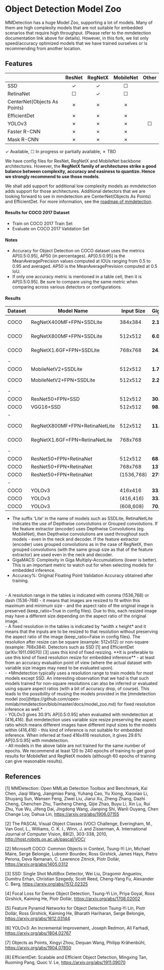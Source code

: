 # Object Detection Model Zoo

MMDetection has a huge Model Zoo, supporting a lot of models. Many of them are high complexity models that are not suitable for embedded scenarios that require high throughput. (Please refer to the mmdetection documentation link above for details). However, in this fork, we list only speed/accuracy optimized models that we have trained ourselves or is recommending from another location.


## Features

|                             | ResNet   | RegNetX  | MobileNet| Other    |
|-----------------------------|:--------:|:--------:|:--------:|:--------:|
| SSD                         | ✓        | ✓        | ☐        |          |
| RetinaNet                   | ☐        | ✓        | ☐        |          |
| CenterNet(Objects As Points)| ✗        | ✗        | ✗        |          |
| EfficientDet                | ✗        | ✗        | ✗        |          |
| YOLOv3                      | ✗        | ✗        | ✗        |☐         |
| Faster R-CNN                | ✗        | ✗        | ✗        |          |
| Mask R-CNN                  | ✗        | ✗        | ✗        |          |

✓ Available, ☐ In progress or partially available, ✗ TBD


We have config files for ResNet, RegNetX and MobileNet backbone architectures. However, the **RegNetX family of architectures strike a good balance between complexity, accuracy and easiness to quantize. Hence we strongly recommend to use those models**.

We shall add support for additional low complexity models as mmdetection adds support for those architectures. Additional detectors that we are looking forward to see in mmdetection are CenterNet(Objects As Points) and EfficientDet. For more information, see the [roadmap of mmdetection](https://github.com/open-mmlab/mmdetection/issues/2931).


#### Results for COCO 2017 Dataset
- Train on COCO 2017 Train Set
- Evaluate on COCO 2017 Validation Set


#### Notes
- Accuracy for Object Detection on COCO dataset uses the metrics AP[0.5:0.95], AP50 (in percentages). AP[0.5:0.95] is the MeanAveragePrecision values computed at IOUs ranging from 0.5 to 0.95 and averaged. AP50 is the MeanAveragePrevision computed at 0.5 IoU. 
- If only one accuracy metric is mentioned in a table cell, then it is AP[0.5:0.95]. Be sure to compare using the same metric when comparing across various detectors or configurations.


#### Results

|Dataset |Model Name                    |Input Size |GigaMACS  |Accuracy%      |Config File |
|--------|------------------------------|-----------|----------|---------------|------------|
|COCO    |RegNetX400MF+FPN+SSDLite      |384x384    |**2.13**  |**27.2**, 45.0 |ssd-lite_regnet_fpn_bgr.py  |
|COCO    |RegNetX800MF+FPN+SSDLite      |512x512    |**6.03**  |**32.8**, 52.8 |ssd-lite_regnet_fpn_bgr.py  |
|COCO    |RegNetX1.6GF+FPN+SSDLite      |768x768    |**24.19** |**37.0**, 57.3 |ssd-lite_regnet_fpn_bgr.py  |
|-
|COCO    |MobileNetV2+SSDLite           |512x512    |**1.74**  |**22.2**       |ssd-lite_mobilenet.py  |
|COCO    |MobileNetV2+FPN+SSDLite       |512x512    |**2.29**  |**26.0**       |ssd-lite_mobilenet_fpn.py  |
|-
|COCO    |ResNet50+FPN+SSD              |512x512    |**30.77** |**31.2**, 52.2 |ssd_resnet_fpn.py |
|COCO    |VGG16+SSD                     |512x512    |**98.81** |**29.34**      |         |
|-
|COCO    |RegNetX800MF+FPN+RetinaNetLite|512x512    |**11.08** |**33.0**, 50.8 |retinanet-lite_regnet_fpn_bgr.py |
|COCO    |RegNetX1.6GF+FPN+RetinaNetLite|768x768    |          |               |retinanet-lite_regnet_fpn_bgr.py |
|-
|COCO    |ResNet50+FPN+RetinaNet        |512x512    |**68.88** |**29.0**       |retinanet_resnet_fpn.py |
|COCO    |ResNet50+FPN+RetinaNet        |768x768    |**137.75**|**34.0**       |retinanet_resnet_fpn.py |
|COCO    |ResNet50+FPN+RetinaNet        |(1536,768) |**275.5** |**37.0**       |retinanet_resnet_fpn.py |
|-
|COCO    |YOLOv3                        |416x416    |**33.0**  |**29.6**       |yolov3_d53.py |
|COCO    |YOLOv3                        |(416,416)  |**33.0**  |**30.9**       |yolov3_d53.py |
|COCO    |YOLOv3                        |(608,608)  |**70.59** |**33.4**       |yolov3_d53.py |


- The suffix 'Lite' in the name of models such as SSDLite, RetinaNetLite indicates the use of Depthwise convolutions or Grouped convolutions. If the feature extractor (encoder) uses Depthwise Convolutions (eg. MobileNet), then Depthwise convolutions are used throughout such models - even in the neck and decoder. If the feature extractor (encoder) uses grouped convolutions as in the case of RegNetX, then grouped convolutions (with the same group size as that of the feature extractor) are used even in the neck and decoder.<br>
- GigaMACS: Complexity in Giga Multiply-Accumulations (lower is better). This is an important metric to watch out for when selecting models for embedded inference.<br>
- Accuracy%: Original Floating Point Validation Accuracy obtained after training.<br>
<br>
- A resolution range in the tables is indicated with comma (1536,768) or dash (1536-768) - it means that images are resized to fit within this maximum and minimum size - and the aspect ratio of the original image is preserved (keep_ratio=True in config files). Due to this, each resized image may have a different size depending on the aspect ratio of the original image.<br>
- A fixed resolution in the tables is indicated by *width x height* and it means that the inputs are to be resized to that resolution without preserving the aspect ratio of the image (keep_ratio=False in config files). The resolution after resize can be square (example: 512x512) or non-square (example: 768x384).  Detectors such as SSD [1] and EfficientDet (arXiv:1911.09070) [3] uses this kind of fixed resizing. **It is preferable to use this kind of fixed resolution resize for embedded inference** - at least from an accuracy evaluation point of view (where the actual dataset with variable size images may need to be evaluated upon).<br>
- *Mmdetection typically uses a resolution range to train models for most models except SSD. An interesting observation that we had is that such  models trained for non-square resolutions can also be inferred or evaluated using square aspect ratios (with a bit of accuracy drop, of course). This leads to the possibility of reusing the models provided in the [mmdetection model zoo](https://github.com/open-mmlab/mmdetection/blob/master/docs/model_zoo.md) for fixed resolution inference as well.*<br>
- YOLOv3 gives 30.9% AP[0.5:0.95] when evaluated with mmdetection at (416,416). But mmdetection uses variable size resize preserving the aspect ratio which means different images have different input sizes to the models within (416,416) - this kind of inference is not suitable for embedded inference. When inferred at fixed 416x416 resolution, it gives 29.6% AP[0.5:0.95] with mmdetection.<br>
- All models in the above table are not trained for the same number of epochs. We recommend at least 120 to 240 epochs of training to get good results for MobileNet and RegNetX models (although 60 epochs of training can give reasonable results). 


## References

[1] MMDetection: Open MMLab Detection Toolbox and Benchmark, Kai Chen, Jiaqi Wang, Jiangmiao Pang, Yuhang Cao, Yu Xiong, Xiaoxiao Li, Shuyang Sun, Wansen Feng, Ziwei Liu, Jiarui Xu, Zheng Zhang, Dazhi Cheng, Chenchen Zhu, Tianheng Cheng, Qijie Zhao, Buyu Li, Xin Lu, Rui Zhu, Yue Wu, Jifeng Dai, Jingdong Wang, Jianping Shi, Wanli Ouyang, Chen Change Loy, Dahua Lin, https://arxiv.org/abs/1906.07155

[2] The PASCAL Visual Object Classes (VOC) Challenge, Everingham, M., Van Gool, L., Williams, C. K. I., Winn, J. and Zisserman, A.
International Journal of Computer Vision, 88(2), 303-338, 2010, http://host.robots.ox.ac.uk/pascal/VOC/

[2] Microsoft COCO: Common Objects in Context, Tsung-Yi Lin, Michael Maire, Serge Belongie, Lubomir Bourdev, Ross Girshick, James Hays, Pietro Perona, Deva Ramanan, C. Lawrence Zitnick, Piotr Dollár, https://arxiv.org/abs/1405.0312

[3] SSD: Single Shot MultiBox Detector, Wei Liu, Dragomir Anguelov, Dumitru Erhan, Christian Szegedy, Scott Reed, Cheng-Yang Fu, Alexander C. Berg, https://arxiv.org/abs/1512.02325

[4] Focal Loss for Dense Object Detection, Tsung-Yi Lin, Priya Goyal, Ross Girshick, Kaiming He, Piotr Dollár, https://arxiv.org/abs/1708.02002

[5] Feature Pyramid Networks for Object Detection Tsung-Yi Lin, Piotr Dollár, Ross Girshick, Kaiming He, Bharath Hariharan, Serge Belongie, https://arxiv.org/abs/1612.03144

[6] YOLOv3: An Incremental Improvement, Joseph Redmon, Ali Farhadi, https://arxiv.org/abs/1804.02767

[7] Objects as Points, Xingyi Zhou, Dequan Wang, Philipp Krähenbühl, https://arxiv.org/abs/1904.07850

[8] EfficientDet: Scalable and Efficient Object Detection, Mingxing Tan, Ruoming Pang, Quoc V. Le, https://arxiv.org/abs/1911.09070